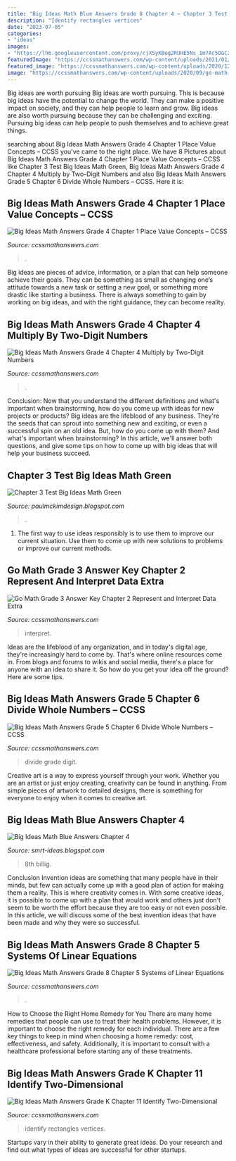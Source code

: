 ```yaml
---
title: "Big Ideas Math Blue Answers Grade 8 Chapter 4 ~ Chapter 3 Test Big Ideas Math Green"
description: "Identify rectangles vertices"
date: "2023-07-05"
categories:
- "ideas"
images:
- "https://lh6.googleusercontent.com/proxy/cjX5yKBeg2RUHE5Ns_1m7Ac5OGC2OainxE0zkiemDfibTf5JwUsocmw6j2A24ur1N_5vOHqmgiG0gzQ83mJgmgZITubwPKcxdA=w1200-h630-p-k-no-nu"
featuredImage: "https://ccssmathanswers.com/wp-content/uploads/2021/01/big-ideas-math-answers-grade-8-chapter-5-systems-of-linear-equations-56.jpg"
featured_image: "https://ccssmathanswers.com/wp-content/uploads/2020/12/Big-Ideas-Math-Solutions-Grade-4-Chapter-4-Multiply-by-Two-Digit-Numbers-4.8-3.png"
image: "https://ccssmathanswers.com/wp-content/uploads/2020/09/go-math-grade-3-chapter-2-represent-and-interpret-data-extra-practice-answer-key.jpeg"
---
```



Big ideas are worth pursuing
Big ideas are worth pursuing. This is because big ideas have the potential to change the world. They can make a positive impact on society, and they can help people to learn and grow. Big ideas are also worth pursuing because they can be challenging and exciting. Pursuing big ideas can help people to push themselves and to achieve great things.

	

		
searching about Big Ideas Math Answers Grade 4 Chapter 1 Place Value Concepts – CCSS you've came to the right place. We have 8 Pictures about Big Ideas Math Answers Grade 4 Chapter 1 Place Value Concepts – CCSS like Chapter 3 Test Big Ideas Math Green, Big Ideas Math Answers Grade 4 Chapter 4 Multiply by Two-Digit Numbers and also Big Ideas Math Answers Grade 5 Chapter 6 Divide Whole Numbers – CCSS. Here it is:
		
    
## Big Ideas Math Answers Grade 4 Chapter 1 Place Value Concepts – CCSS

<img loading=lazy src="https://ccssmathanswers.com/wp-content/uploads/2020/12/Big-Ideas-Math-Answers-4th-Grade-Chapter-1-Place-Value-Concepts-1.2-6.png" onerror="this.onerror=null;this.src='https://tse3.mm.bing.net/th?id=OIP.TqhJHdU-jaB3Dp6VsPu_UgAAAA&amp;pid=15.1';" alt="Big Ideas Math Answers Grade 4 Chapter 1 Place Value Concepts – CCSS">

_Source: ccssmathanswers.com_

>. 

	

Big ideas are pieces of advice, information, or a plan that can help someone achieve their goals. They can be something as small as changing one’s attitude towards a new task or setting a new goal, or something more drastic like starting a business. There is always something to gain by working on big ideas, and with the right guidance, they can become reality.

    
## Big Ideas Math Answers Grade 4 Chapter 4 Multiply By Two-Digit Numbers

<img loading=lazy src="https://ccssmathanswers.com/wp-content/uploads/2020/12/Big-Ideas-Math-Solutions-Grade-4-Chapter-4-Multiply-by-Two-Digit-Numbers-4.8-3.png" onerror="this.onerror=null;this.src='https://tse3.mm.bing.net/th?id=OIP.4R346QNXKhCrenP9MuOTowHaDH&amp;pid=15.1';" alt="Big Ideas Math Answers Grade 4 Chapter 4 Multiply by Two-Digit Numbers">

_Source: ccssmathanswers.com_

>. 

	

Conclusion: Now that you understand the different definitions and what's important when brainstorming, how do you come up with ideas for new projects or products?
Big ideas are the lifeblood of any business. They're the seeds that can sprout into something new and exciting, or even a successful spin on an old idea. But, how do you come up with them? And what's important when brainstorming? In this article, we'll answer both questions, and give some tips on how to come up with big ideas that will help your business succeed.

    
## Chapter 3 Test Big Ideas Math Green

<img loading=lazy src="https://lh6.googleusercontent.com/proxy/cjX5yKBeg2RUHE5Ns_1m7Ac5OGC2OainxE0zkiemDfibTf5JwUsocmw6j2A24ur1N_5vOHqmgiG0gzQ83mJgmgZITubwPKcxdA=w1200-h630-p-k-no-nu" onerror="this.onerror=null;this.src='https://tse3.mm.bing.net/th?id=OIP.wcqu-SPfTIr_5asehK2pFgHaGA&amp;pid=15.1';" alt="Chapter 3 Test Big Ideas Math Green">

_Source: paulmckimdesign.blogspot.com_

>. 

	

1. The first way to use ideas responsibly is to use them to improve our current situation. Use them to come up with new solutions to problems or improve our current methods. 

    
## Go Math Grade 3 Answer Key Chapter 2 Represent And Interpret Data Extra

<img loading=lazy src="https://ccssmathanswers.com/wp-content/uploads/2020/09/go-math-grade-3-chapter-2-represent-and-interpret-data-extra-practice-answer-key.jpeg" onerror="this.onerror=null;this.src='https://tse1.mm.bing.net/th?id=OIP.o_R8JqA3rqjTcNGtVFLp_QHaEK&amp;pid=15.1';" alt="Go Math Grade 3 Answer Key Chapter 2 Represent and Interpret Data Extra">

_Source: ccssmathanswers.com_

>interpret. 

	

Ideas are the lifeblood of any organization, and in today's digital age, they're increasingly hard to come by. That's where online resources come in. From blogs and forums to wikis and social media, there's a place for anyone with an idea to share it. So how do you get your idea off the ground? Here are some tips.

    
## Big Ideas Math Answers Grade 5 Chapter 6 Divide Whole Numbers – CCSS

<img loading=lazy src="https://ccssmathanswers.com/wp-content/uploads/2020/12/Big-Ideas-Math-Answer-Key-Grade-5-Chapter-6-Divide-Whole-Numbers-6.7-3.jpg" onerror="this.onerror=null;this.src='https://tse3.mm.bing.net/th?id=OIP.SAjasPA4MH6vMOCaQFMBzgAAAA&amp;pid=15.1';" alt="Big Ideas Math Answers Grade 5 Chapter 6 Divide Whole Numbers – CCSS">

_Source: ccssmathanswers.com_

>divide grade digit. 

	

Creative art is a way to express yourself through your work. Whether you are an artist or just enjoy creating, creativity can be found in anything. From simple pieces of artwork to detailed designs, there is something for everyone to enjoy when it comes to creative art.

    
## Big Ideas Math Blue Answers Chapter 4

<img loading=lazy src="https://msbilligmath.weebly.com/uploads/8/5/6/0/85607748/rpj_p66.png" onerror="this.onerror=null;this.src='https://tse2.mm.bing.net/th?id=OIP.IgIIJRGPV5OsOXgf42TMGgHaJQ&amp;pid=15.1';" alt="Big Ideas Math Blue Answers Chapter 4">

_Source: smrt-ideas.blogspot.com_

>8th billig. 

	

Conclusion
Invention ideas are something that many people have in their minds, but few can actually come up with a good plan of action for making them a reality. This is where creativity comes in. With some creative ideas, it is possible to come up with a plan that would work and others just don't seem to be worth the effort because they are too easy or not even possible. In this article, we will discuss some of the best invention ideas that have been made and why they were so successful.

    
## Big Ideas Math Answers Grade 8 Chapter 5 Systems Of Linear Equations

<img loading=lazy src="https://ccssmathanswers.com/wp-content/uploads/2021/01/big-ideas-math-answers-grade-8-chapter-5-systems-of-linear-equations-56.jpg" onerror="this.onerror=null;this.src='https://tse3.mm.bing.net/th?id=OIP.baiNSlLmfopBtX4gTGg-dgHaHM&amp;pid=15.1';" alt="Big Ideas Math Answers Grade 8 Chapter 5 Systems of Linear Equations">

_Source: ccssmathanswers.com_

>. 

	

How to Choose the Right Home Remedy for You
There are many home remedies that people can use to treat their health problems. However, it is important to choose the right remedy for each individual. There are a few key things to keep in mind when choosing a home remedy: cost, effectiveness, and safety. Additionally, it is important to consult with a healthcare professional before starting any of these treatments.

    
## Big Ideas Math Answers Grade K Chapter 11 Identify Two-Dimensional

<img loading=lazy src="https://ccssmathanswers.com/wp-content/uploads/2021/01/Big-idea-math-answer-grade-k-chapter11-Identify-Two-Dimensional-Shapes-11.3-2-1.png" onerror="this.onerror=null;this.src='https://tse4.mm.bing.net/th?id=OIP.TLuorp_r8xZuo0ScUpoEbQHaEz&amp;pid=15.1';" alt="Big Ideas Math Answers Grade K Chapter 11 Identify Two-Dimensional">

_Source: ccssmathanswers.com_

>identify rectangles vertices. 

	

Startups vary in their ability to generate great ideas. Do your research and find out what types of ideas are successful for other startups.

